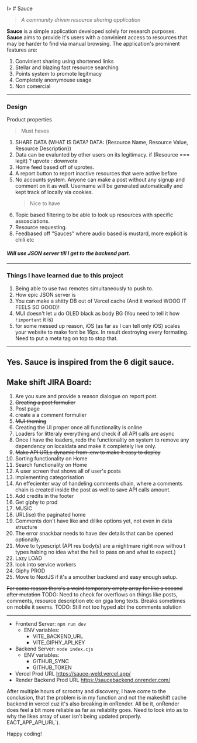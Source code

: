 l> # Sauce
>
> _A community driven resource sharing application_

**Sauce** is a simple application developed solely for research purposes. **Sauce** aims to provide it's users
with a convinient access to resources that may be harder to find via manual browsing.
The application's prominent features are:

1. Convinient sharing using shortened links
2. Stellar and blazing fast resource searching
3. Points system to promote legitmacy
4. Completely anonymouse usage
5. Non comercial

---

### **Design**

Product properties

> Must haves

1. SHARE DATA (WHAT IS DATA? DATA: {Resource Name, Resource Value, Resource Description})
2. Data can be evalunted by other users on its legitimacy.
   if (Resource === legit) ? upvote : downvote
3. Home feed based off of uprotes.
4. A report button to report inactive resources that were active before
5. No accounts system. Anyone can make a post without any signup and comment on it as well. Username will be generated automatically and kept track of locally via cookies.
   > Nice to have
6. Topic based filtering to be able to look up resources with specific assosciations.
7. Resource requesting.
8. Feedbased off "Sauces" where audio based is mustard, more explicit is chili etc

#### _Will use JSON server till I get to the backend part._

---

### Things I have learned due to this project

1. Being able to use two remotes simultaneously to push to.
2. How epic JSON server is
3. You can make a shitty DB out of Vercel cache (And it worked WOOO IT FEELS SO GOOD)!
4. MUI doesn't let u do OLED black as body BG (You need to tell it how `!important` it is)
5. for some messed up reason, iOS (as far as I can tell only iOS) scales your website to make font be 16px. In result destroying every formating. Need to put a meta tag on top to stop that.

---

## Yes. Sauce is inspired from the 6 digit sauce.

## Make shift JIRA Board:

1. Are you sure and provide a reason dialogue on report post.
2. <del>Creating a post formulier</del>
3. Post page
4. create a a comment formulier
5. <del>MUI theming</del>
6. Creating the UI proper once all functionality is online
7. Loaders for litteraly everything and check if all API calls are async
8. Once I have the loaders, redo the functionality on system to remove any dependency on localdata and make it completely live only.
9. <del>Make API URLs dynamic from .env to make it easy to deploy</del>
10. Sorting functionality on Home
11. Search functionality on Home
12. A user screen that shows all of user's posts
13. implementing categorisation
14. An effecienter way of handeling comments chain, where a comments chain is created inside the post as well to save API calls amount.
15. Add credits in the footer
16. Get giphy to prod
17. MUSIC
18. URL(ise) the paginated home
19. Comments don't have like and dilike options yet, not even in data structure
20. The error snackbar needs to have dev details that can be opened optionally.
21. Move to typescript (API res body(s) are a nightmare right now withou t types habing no idea what the hell to pass on and what to expect.)
22. Lazy LOAD
23. look into service workers
24. Giphy PROD
25. Move to NextJS if it's a smoother backend and easy enough setup.

<del> For some reason there's a weird temporary empty array for like a second after mutation</del>
TODO: Need to check for overflows on things like posts, comments, resource description etc on giga long texts. Breaks sometimes on mobile it seems.
TODO: Still not too hyped abt the comments solution

---

- Frontend Server:
  `npm run dev`
  - ENV variables: 
    - VITE_BACKEND_URL
    - VITE_GIPHY_API_KEY
- Backend Server:
  `node index.cjs`
  - ENV variables:
    - GITHUB_SYNC
    - GITHUB_TOKEN
- Vercel Prod URL
  <a href="https://sauce-weld.vercel.app/">https://sauce-weld.vercel.app/</a>
- Render Backend Prod URL
  <a href="https://saucebackend.onrender.com/">https://saucebackend.onrender.com/</a>

After multiple hours of scrootny and discovery, I have come to the conclusion, that the problem is in
my function and not the makeshift cache backend in vercel cuz it's also breaking in onRender.
All be it, onRender does feel a bit more reliable as far as reliablity goes.
Need to look into as to why the likes array of user isn't being updated properly.
EACT_APP_API_URL`).

Happy coding!
